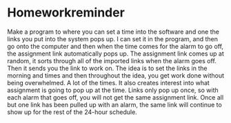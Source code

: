 # Homeworkreminder
Make a program to where you can set a time into the software and one the links you put into the system pops up. I can set it in the program, and then go onto the computer and then when the time comes for the alarm to go off, the assignment link automatically pops up. The assignment link comes up at random, it sorts through all of the imported links when the alarm goes off. Then it sends you the link to work on. The idea is to set the links in the morning and times and then throughout the idea, you get work done without being overwhelmed. A lot of the times. It also creates interest into what assignment is going to pop up at the time. Links only pop up once, so with each alarm that goes off, you will not get the same assignment link. Once all but one link has been pulled up with an alarm, the same link will continue to show up for the rest of the 24-hour schedule.
